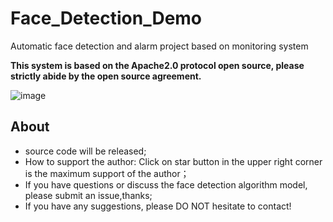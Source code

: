 # Face_Detection_Demo
Automatic face detection and alarm project based on monitoring system

**This system is based on the Apache2.0 protocol open source, please strictly abide by the open source agreement.**

![image](https://github.com/robotpp/Face_Detection_Demo/blob/master/%E4%BA%BA%E8%84%B8%E8%AF%86%E5%88%ABDemo.gif)

## About
* source code will be released;
* How to support the author: Click on star button in the upper right corner is the maximum support of the author；
* If you have questions or discuss the face detection algorithm model, please submit an issue,thanks;
* If you have any suggestions, please DO NOT hesitate to contact!
